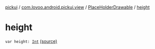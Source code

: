 [pickui](../../index.md) / [com.lovoo.android.pickui.view](../index.md) / [PlaceHolderDrawable](index.md) / [height](./height.md)

# height

`var height: `[`Int`](https://kotlinlang.org/api/latest/jvm/stdlib/kotlin/-int/index.html) [(source)](https://github.com/lovoo/android-pickpic/blob/master/pickui/pickui/src/main/kotlin/com/lovoo/android/pickui/view/PlaceHolderDrawable.kt#L33)